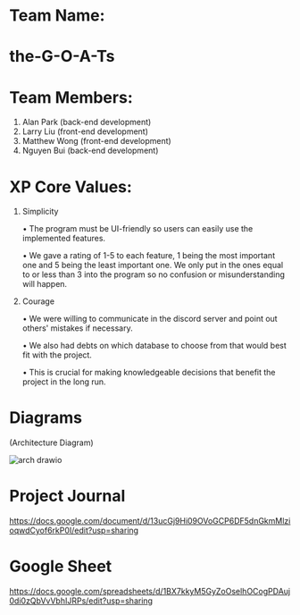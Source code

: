 # Team Name:
# the-G-O-A-Ts
# Team Members:
1. Alan Park (back-end development)
2. Larry Liu (front-end development)
3. Matthew Wong (front-end development)
4. Nguyen Bui (back-end development)

# XP Core Values:
1. Simplicity
   
   • The program must be UI-friendly so users can easily use the implemented features.
   
   • We gave a rating of 1-5 to each feature, 1 being the most important one and 5 being the least important one. We only put in the ones equal to or less than 3 into the program so no confusion or misunderstanding will happen.

2. Courage

   • We were willing to communicate in the discord server and point out others' mistakes if necessary.

   • We also had debts on which database to choose from that would best fit with the project. 

   • This is crucial for making knowledgeable decisions that benefit the project in the long run.

# Diagrams

(Architecture Diagram)

![arch drawio](https://github.com/gopinathsjsu/team-project-the-g-o-a-ts/assets/75860665/d9b97c20-3580-4da1-87ce-1c086f8e759f)

# Project Journal 

https://docs.google.com/document/d/13ucGj9Hi09OVoGCP6DF5dnGkmMlzioqwdCyof6rkP0I/edit?usp=sharing

# Google Sheet

https://docs.google.com/spreadsheets/d/1BX7kkyM5GyZoOselhOCogPDAuj0di0zQbVvVbhIJRPs/edit?usp=sharing

